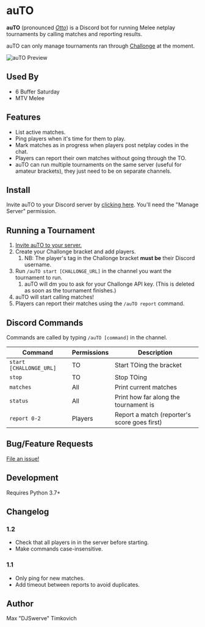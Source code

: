 # auTO

**auTO** (pronounced *[Otto][otto]*) is a Discord bot for
running Melee netplay tournaments by calling matches and reporting results.

auTO can only manage tournaments ran through [Challonge](https://challonge.com) at the moment.

![auTO Preview][preview]

## Used By
* 6 Buffer Saturday
* MTV Melee

## Features
* List active matches.
* Ping players when it's time for them to play.
* Mark matches as in progress when players post netplay codes in the chat.
* Players can report their own matches without going through the TO.
* auTO can run multiple tournaments on the same server (useful for amateur brackets), they
  just need to be on separate channels.

## Install

Invite auTO to your Discord server by [clicking here][invite]. You'll need the "Manage Server"
permission.

## Running a Tournament

1. [Invite auTO to your server.][invite]
2. Create your Challonge bracket and add players.
    1. NB: The player's tag in the Challonge bracket **must be** their Discord username.
3. Run `/auTO start [CHALLONGE_URL]` in the channel you want the tournament to run.
    1. auTO will dm you to ask for your Challonge API key. (This is deleted as soon as the
       tournament finishes.)
4. auTO will start calling matches!
5. Players can report their matches using the `/auTO report` command.

## Discord Commands

Commands are called by typing `/auTO [command]` in the channel.

| Command                 | Permissions | Description                                  |
|-------------------------|-------------|----------------------------------------------|
| `start [CHALLONGE_URL]` | TO          | Start TOing the bracket                      |
| `stop`                  | TO          | Stop TOing                                   |
| `matches`               | All         | Print current matches                        |
| `status`                | All         | Print how far along the tournament is        |
| `report 0-2`            | Players     | Report a match (reporter's score goes first) |

## Bug/Feature Requests

[File an issue!](https://github.com/mtimkovich/auTO/issues)

## Development

Requires Python 3.7+

## Changelog

### 1.2
* Check that all players in in the server before starting.
* Make commands case-insensitive.

### 1.1
* Only ping for new matches.
* Add timeout between reports to avoid duplicates.

## Author

Max "DJSwerve" Timkovich

[otto]: https://www.ssbwiki.com/Smasher:Silent_Wolf
[invite]: https://discordapp.com/api/oauth2/authorize?client_id=687888371556548680&permissions=10240&scope=bot
[preview]: https://raw.githubusercontent.com/mtimkovich/auTO/readme/img/auTO_preview.png
